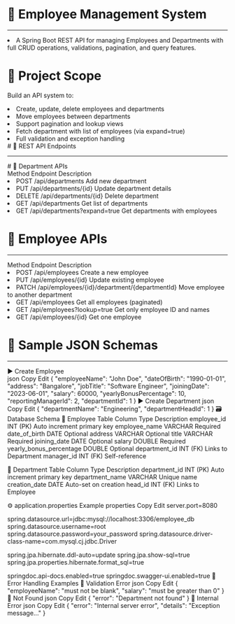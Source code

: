 # 🧾 Employee Management System
<hr>
<li>A Spring Boot REST API for managing Employees and Departments with full CRUD operations, validations, pagination, and query features.
<br>

#  📌 Project Scope

Build an API system to:
<br>
<li>Create, update, delete employees and departments
<br>
<li>Move employees between departments
<br>
<li>Support pagination and lookup views
<br>
<li>Fetch department with list of employees (via expand=true)
<br>
<li>Full validation and exception handling
<br>
# 🔗 REST API Endpoints
  <hr>
# 📁 Department APIs
  <br>
Method	Endpoint	Description
  <br>
<li>POST	/api/departments	Add new department
    <br>
<li>PUT	/api/departments/{id}	Update department details
    <br>
<li>DELETE	/api/departments/{id}	Delete department 
    <br>
<li>GET	/api/departments	Get list of departments
    <br>
<li>GET	/api/departments?expand=true	Get departments with employees
  <br>

# 📁 Employee APIs
<hr>
Method	Endpoint	Description
<br>
<li>POST	/api/employees	Create a new employee
   <br>
<li>PUT	/api/employees/{id}	Update existing employee
   <br>
<li>PATCH	/api/employees/{id}/department/{departmentId}	Move employee to another department
   <br>
<li>GET	/api/employees	Get all employees (paginated)
   <br>
<li>GET	/api/employees?lookup=true	Get only employee ID and names
   <br>
<li>GET	/api/employees/{id}	Get one employee
 <br>

# 📄 Sample JSON Schemas
<hr>
▶ Create Employee
 <br>
json
Copy
Edit
{
  "employeeName": "John Doe",
  "dateOfBirth": "1990-01-01",
  "address": "Bangalore",
  "jobTitle": "Software Engineer",
  "joiningDate": "2023-06-01",
  "salary": 60000,
  "yearlyBonusPercentage": 10,
  "reportingManagerId": 2,
  "departmentId": 1
}
▶ Create Department
json
Copy
Edit
{
  "departmentName": "Engineering",
  "departmentHeadId": 1
}
🗃 Database Schema
🔸 Employee Table
Column	Type	Description
employee_id	INT (PK)	Auto increment primary key
employee_name	VARCHAR	Required
date_of_birth	DATE	Optional
address	VARCHAR	Optional
title	VARCHAR	Required
joining_date	DATE	Optional
salary	DOUBLE	Required
yearly_bonus_percentage	DOUBLE	Optional
department_id	INT (FK)	Links to Department
manager_id	INT (FK)	Self-reference

🔸 Department Table
Column	Type	Description
department_id	INT (PK)	Auto increment primary key
department_name	VARCHAR	Unique name
creation_date	DATE	Auto-set on creation
head_id	INT (FK)	Links to Employee

⚙️ application.properties Example
properties
Copy
Edit
server.port=8080

spring.datasource.url=jdbc:mysql://localhost:3306/employee_db
spring.datasource.username=root
spring.datasource.password=your_password
spring.datasource.driver-class-name=com.mysql.cj.jdbc.Driver

spring.jpa.hibernate.ddl-auto=update
spring.jpa.show-sql=true
spring.jpa.properties.hibernate.format_sql=true

springdoc.api-docs.enabled=true
springdoc.swagger-ui.enabled=true
🚨 Error Handling Examples
🔸 Validation Error
json
Copy
Edit
{
  "employeeName": "must not be blank",
  "salary": "must be greater than 0"
}
🔸 Not Found
json
Copy
Edit
{
  "error": "Department not found"
}
🔸 Internal Error
json
Copy
Edit
{
  "error": "Internal server error",
  "details": "Exception message..."
}

